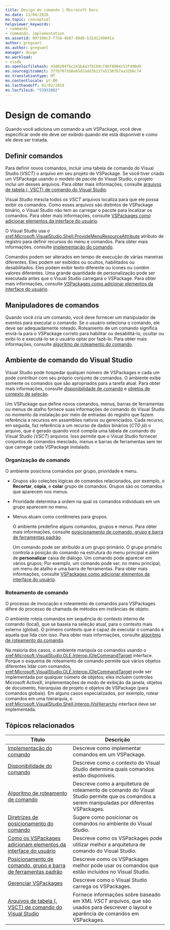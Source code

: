 ```yaml
---
title: Design de comando | Microsoft Docs
ms.date: 11/04/2016
ms.topic: conceptual
helpviewer_keywords:
- commands
- commands, implementation
ms.assetid: 097108c3-f758-4b87-89d6-b32d12d9041a
author: gregvanl
ms.author: gregvanl
manager: douge
ms.workload:
- vssdk
ms.openlocfilehash: 4386294f6c2e3b4a3f81b0cf46f8804c53f490d9
ms.sourcegitcommit: 37fb7075b0a65d2add3b137a5230767aa3266c74
ms.translationtype: MT
ms.contentlocale: pt-BR
ms.lasthandoff: 01/02/2019
ms.locfileid: "53933882"
---
```

# <a name="command-design"></a>Design de comando
Quando você adiciona um comando a um VSPackage, você deve especificar onde ele deve ser exibido quando ele está disponível e como ele deve ser tratada.  
  
## <a name="define-commands"></a>Definir comandos  
 Para definir novos comandos, incluir uma tabela de comando do Visual Studio (*VSCT*) o arquivo em seu projeto de VSPackage. Se você tiver criado um VSPackage usando o modelo de pacote do Visual Studio, o projeto inclui um desses arquivos. Para obter mais informações, consulte [arquivos de tabela (. VSCT) de comando do Visual Studio](../../extensibility/internals/visual-studio-command-table-dot-vsct-files.md).  
  
 Visual Studio mescla todos os *VSCT* arquivos localiza para que ele possa exibir os comandos. Como esses arquivos são distintos de VSPackage binário, o Visual Studio não tem ao carregar o pacote para localizar os comandos. Para obter mais informações, consulte [VSPackages como adicionar elementos da interface do usuário](../../extensibility/internals/how-vspackages-add-user-interface-elements.md).  
  
 O Visual Studio usa o <xref:Microsoft.VisualStudio.Shell.ProvideMenuResourceAttribute> atributo de registro para definir recursos do menu e comandos. Para obter mais informações, consulte [implementação do comando](../../extensibility/internals/command-implementation.md).  
  
 Comandos podem ser alterados em tempo de execução de várias maneiras diferentes. Eles podem ser exibidos ou ocultos, habilitados ou desabilitados. Eles podem exibir texto diferente ou ícones ou contêm valores diferentes. Uma grande quantidade de personalização pode ser executada antes que o Visual Studio carregará o VSPackage. Para obter mais informações, consulte [VSPackages como adicionar elementos da interface do usuário](../../extensibility/internals/how-vspackages-add-user-interface-elements.md).  
  
## <a name="command-handlers"></a>Manipuladores de comandos  
 Quando você cria um comando, você deve fornecer um manipulador de eventos para executar o comando. Se o usuário seleciona o comando, ele deve ser adequadamente roteado. Roteamento de um comando significa enviá-la para o VSPackage correto para habilitar ou desabilitá-lo, ocultar ou exibi-lo e executá-lo se o usuário optar por fazê-lo. Para obter mais informações, consulte [algoritmo de roteamento do comando](../../extensibility/internals/command-routing-algorithm.md).  
  
## <a name="visual-studio-command-environment"></a>Ambiente de comando do Visual Studio  
 Visual Studio pode hospedar qualquer número de VSPackages e cada um pode contribuir com seu próprio conjunto de comandos. O ambiente exibe somente os comandos que são apropriados para a tarefa atual. Para obter mais informações, consulte [disponibilidade de comando](../../extensibility/internals/command-availability.md) e [objetos de contexto de seleção](../../extensibility/internals/selection-context-objects.md).  
  
 Um VSPackage que define novos comandos, menus, barras de ferramentas ou menus de atalho fornece suas informações de comando do Visual Studio no momento da instalação por meio de entradas do registro que fazem referência a recursos em assemblies nativos ou gerenciados. Cada recurso, em seguida, faz referência a um recurso de dados binários (*CTO já*) o arquivo, que é gerado quando você compila uma tabela de comando do Visual Studio (*VSCT*) arquivos. Isso permite que o Visual Studio fornecer conjuntos de comandos mesclado, menus e barras de ferramentas sem ter que carregar cada VSPackage instalado.  
  
### <a name="command-organization"></a>Organização de comando  
 O ambiente posiciona comandos por grupo, prioridade e menu.  
  
- Grupos são coleções lógicas de comandos relacionados, por exemplo, o **Recortar**, **cópia**, e **colar** grupo de comandos. Grupos são os comandos que aparecem nos menus.  
  
- Prioridade determina a ordem na qual os comandos individuais em um grupo aparecem no menu.  
  
- Menus atuam como contêineres para grupos.  
  
  O ambiente predefine alguns comandos, grupos e menus. Para obter mais informações, consulte [posicionamento de comando, grupo e barra de ferramentas padrão](../../extensibility/internals/default-command-group-and-toolbar-placement.md).  
  
  Um comando pode ser atribuído a um grupo primário. O grupo primário controla a posição do comando na estrutura do menu principal e além de **personalizar** caixa de diálogo. Um comando pode aparecer em vários grupos; Por exemplo, um comando pode ser, no menu principal, um menu de atalho e uma barra de ferramentas. Para obter mais informações, consulte [VSPackages como adicionar elementos da interface do usuário](../../extensibility/internals/how-vspackages-add-user-interface-elements.md).  
  
### <a name="command-routing"></a>Roteamento de comando  
 O processo de invocação e roteamento de comandos para VSPackages difere do processo de chamada de métodos em instâncias de objeto.  
  
 O ambiente roteia comandos em sequência do contexto interno de comando (local), que se baseia na seleção atual, para o contexto mais externo (global). O primeiro contexto que é capaz de executar o comando é aquela que lida com isso. Para obter mais informações, consulte [algoritmo de roteamento do comando](../../extensibility/internals/command-routing-algorithm.md).  
  
 Na maioria dos casos, o ambiente manipula os comandos usando o <xref:Microsoft.VisualStudio.OLE.Interop.IOleCommandTarget> interface. Porque o esquema de roteamento de comando permite que vários objetos diferentes lidar com comandos, <xref:Microsoft.VisualStudio.OLE.Interop.IOleCommandTarget> pode ser implementada por qualquer número de objetos; eles incluem controles Microsoft ActiveX, implementações de modo de exibição da janela, objetos de documento, hierarquias de projeto e objetos de VSPackage (para comandos globais). Em alguns casos especializados, por exemplo, rotear comandos em uma hierarquia, o <xref:Microsoft.VisualStudio.Shell.Interop.IVsHierarchy> interface deve ser implementada.  
  
## <a name="related-topics"></a>Tópicos relacionados  
  
|Título|Descrição|  
|-----------|-----------------|  
|[Implementação do comando](../../extensibility/internals/command-implementation.md)|Descreve como implementar comandos em um VSPackage.|  
|[Disponibilidade do comando](../../extensibility/internals/command-availability.md)|Descreve como o contexto do Visual Studio determina quais comandos estão disponíveis.|  
|[Algoritmo de roteamento de comando](../../extensibility/internals/command-routing-algorithm.md)|Descreve como a arquitetura de roteamento de comando do Visual Studio permite que os comandos a serem manipuladas por diferentes VSPackages.|  
|[Diretrizes de posicionamento do comando](../../extensibility/internals/command-placement-guidelines.md)|Sugere como posicionar os comandos no ambiente do Visual Studio.|  
|[Como os VSPackages adicionam elementos da interface do usuário](../../extensibility/internals/how-vspackages-add-user-interface-elements.md)|Descreve como os VSPackages pode utilizar melhor a arquitetura de comando do Visual Studio.|  
|[Posicionamento de comando, grupo e barra de ferramentas padrão](../../extensibility/internals/default-command-group-and-toolbar-placement.md)|Descreve como os VSPackages melhor pode usar os comandos que estão incluídos no Visual Studio.|  
|[Gerenciar VSPackages](../../extensibility/managing-vspackages.md)|Descreve como o Visual Studio carrega os VSPackages.|  
|[Arquivos de tabela (. VSCT) de comando do Visual Studio](../../extensibility/internals/visual-studio-command-table-dot-vsct-files.md)|Fornece informações sobre baseado em XML *VSCT* arquivos, que são usados para descrever o layout e aparência de comandos em VSPackages.|